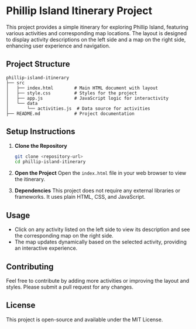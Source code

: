 # Phillip Island Itinerary Project

This project provides a simple itinerary for exploring Phillip Island, featuring various activities and corresponding map locations. The layout is designed to display activity descriptions on the left side and a map on the right side, enhancing user experience and navigation.

## Project Structure

```
phillip-island-itinerary
├── src
│   ├── index.html        # Main HTML document with layout
│   ├── style.css         # Styles for the project
│   ├── app.js            # JavaScript logic for interactivity
│   └── data
│       └── activities.js  # Data source for activities
├── README.md             # Project documentation
```

## Setup Instructions

1. **Clone the Repository**
   ```bash
   git clone <repository-url>
   cd phillip-island-itinerary
   ```

2. **Open the Project**
   Open the `index.html` file in your web browser to view the itinerary.

3. **Dependencies**
   This project does not require any external libraries or frameworks. It uses plain HTML, CSS, and JavaScript.

## Usage

- Click on any activity listed on the left side to view its description and see the corresponding map on the right side.
- The map updates dynamically based on the selected activity, providing an interactive experience.

## Contributing

Feel free to contribute by adding more activities or improving the layout and styles. Please submit a pull request for any changes.

## License

This project is open-source and available under the MIT License.